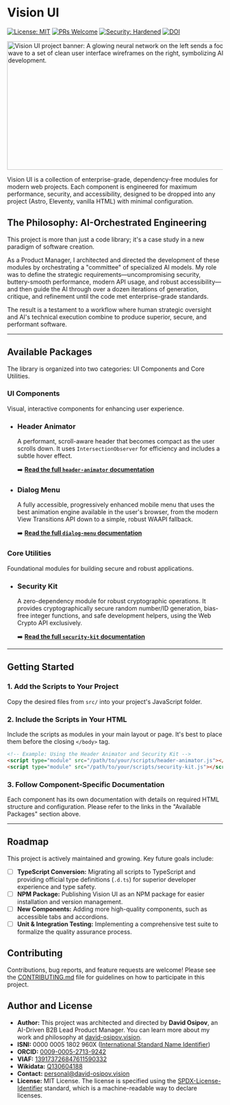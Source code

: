 # Vision UI

[![License: MIT](https://img.shields.io/badge/License-MIT-yellow.svg)](https://opensource.org/licenses/MIT)
[![PRs Welcome](https://img.shields.io/badge/PRs-welcome-brightgreen.svg)](CONTRIBUTING.md)
[![Security: Hardened](https://img.shields.io/badge/Security-Hardened-brightgreen)](./docs/03-security-kit.md)
[![DOI](https://zenodo.org/badge/1032156503.svg)](https://doi.org/10.5281/zenodo.16741212)

<img src="https://github.com/user-attachments/assets/ece0a7ee-0306-4eea-b8df-32764a867f71" width="600" height="300" alt="Vision UI project banner: A glowing neural network on the left sends a focused energy wave to a set of clean user interface wireframes on the right, symbolizing AI-driven development.">


Vision UI is a collection of enterprise-grade, dependency-free modules for modern web projects. Each component is engineered for maximum performance, security, and accessibility, designed to be dropped into any project (Astro, Eleventy, vanilla HTML) with minimal configuration.

## The Philosophy: AI-Orchestrated Engineering

This project is more than just a code library; it's a case study in a new paradigm of software creation.

As a Product Manager, I architected and directed the development of these modules by orchestrating a "committee" of specialized AI models. My role was to define the strategic requirements—uncompromising security, buttery-smooth performance, modern API usage, and robust accessibility—and then guide the AI through over a dozen iterations of generation, critique, and refinement until the code met enterprise-grade standards.

The result is a testament to a workflow where human strategic oversight and AI's technical execution combine to produce superior, secure, and performant software.

---

## Available Packages

The library is organized into two categories: UI Components and Core Utilities.

### UI Components

Visual, interactive components for enhancing user experience.

*   ### Header Animator
    A performant, scroll-aware header that becomes compact as the user scrolls down. It uses `IntersectionObserver` for efficiency and includes a subtle hover effect.

    ➡️ **[Read the full `header-animator` documentation](./docs/header-animator.md)**

*   ### Dialog Menu
    A fully accessible, progressively enhanced mobile menu that uses the best animation engine available in the user's browser, from the modern View Transitions API down to a simple, robust WAAPI fallback.

    ➡️ **[Read the full `dialog-menu` documentation](./docs/mobile-dialog-menu.md)**

### Core Utilities

Foundational modules for building secure and robust applications.

*   ### Security Kit
    A zero-dependency module for robust cryptographic operations. It provides cryptographically secure random number/ID generation, bias-free integer functions, and safe development helpers, using the Web Crypto API exclusively.

    ➡️ **[Read the full `security-kit` documentation](./docs/security-kit.md)**

---

## Getting Started

### 1. Add the Scripts to Your Project

Copy the desired files from `src/` into your project's JavaScript folder.

### 2. Include the Scripts in Your HTML

Include the scripts as modules in your main layout or page. It's best to place them before the closing `</body>` tag.

```html
<!-- Example: Using the Header Animator and Security Kit -->
<script type="module" src="/path/to/your/scripts/header-animator.js"></script>
<script type="module" src="/path/to/your/scripts/security-kit.js"></script>
```

### 3. Follow Component-Specific Documentation

Each component has its own documentation with details on required HTML structure and configuration. Please refer to the links in the "Available Packages" section above.

---

## Roadmap

This project is actively maintained and growing. Key future goals include:

-   [ ] **TypeScript Conversion:** Migrating all scripts to TypeScript and providing official type definitions (`.d.ts`) for superior developer experience and type safety.
-   [ ] **NPM Package:** Publishing Vision UI as an NPM package for easier installation and version management.
-   [ ] **New Components:** Adding more high-quality components, such as accessible tabs and accordions.
-   [ ] **Unit & Integration Testing:** Implementing a comprehensive test suite to formalize the quality assurance process.

## Contributing

Contributions, bug reports, and feature requests are welcome! Please see the [CONTRIBUTING.md](CONTRIBUTING.md) file for guidelines on how to participate in this project.

## Author and License

*   **Author:** This project was architected and directed by **David Osipov**, an AI-Driven B2B Lead Product Manager. You can learn more about my work and philosophy at [david-osipov.vision](https://david-osipov.vision).
*   **ISNI:** 0000 0005 1802 960X ([International Standard Name Identifier](https://isni.org/isni/000000051802960X))
*   **ORCID:** [0009-0005-2713-9242](https://orcid.org/0009-0005-2713-9242)
*   **VIAF:** [139173726847611590332](https://viaf.org/viaf/139173726847611590332/)
*   **Wikidata:** [Q130604188](https://www.wikidata.org/wiki/Q130604188)
*   **Contact:** <personal@david-osipov.vision>
*   **License:** MIT License. The license is specified using the [SPDX-License-Identifier](https://spdx.org/licenses/) standard, which is a machine-readable way to declare licenses.

